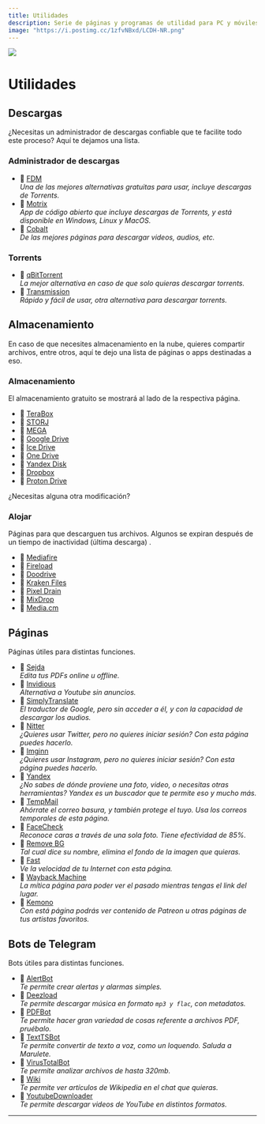 ```yaml
---
title: Utilidades
description: Serie de páginas y programas de utilidad para PC y móviles
image: "https://i.postimg.cc/1zfvNBxd/LCDH-NR.png"
---
```

![](https://i.postimg.cc/PJstW1Sn/util.png)    
# Utilidades

## Descargas

¿Necesitas un administrador de descargas confiable que te facilite todo este proceso? Aquí te dejamos una lista.

### Administrador de descargas

-  🍩 [FDM](https://www.freedownloadmanager.org/)    
*Una de las mejores alternativas gratuitas para usar, incluye descargas de Torrents.*
-  🍩 [Motrix](https://motrix.app/)        
*App de código abierto que incluye descargas de Torrents, y está disponible en Windows, Linux y MacOS.*
-  🍩 [Cobalt](https://cobalt.tools/)    
*De las mejores páginas para descargar videos, audios, etc.*

### Torrents

-  🍩 [qBitTorrent](https://www.qbittorrent.org/)    
*La mejor alternativa en caso de que solo quieras descargar torrents.*
-  🍩 [Transmission](https://transmissionbt.com/)    
*Rápido y fácil de usar, otra alternativa para descargar torrents.*

## Almacenamiento

En caso de que necesites almacenamiento en la nube, quieres compartir archivos, entre otros, aquí te dejo una lista de páginas o apps destinadas a eso.

### Almacenamiento

El almacenamiento gratuito se mostrará al lado de la respectiva página.

-  🍩 [TeraBox](https://www.terabox.com/) <Badge type="info" text="1TB" />
-  🍩 [STORJ](https://www.storj.io/) <Badge type="info" text="25GB" />
-  🍩 [MEGA](https://mega.nz/) <Badge type="info" text="20GB" />
-  🍩 [Google Drive](https://drive.google.com/) <Badge type="info" text="15GB" />
-  🍩 [Ice Drive](https://icedrive.net/) <Badge type="info" text="10GB" />
-  🍩 [One Drive](https://onedrive.live.com/) <Badge type="info" text="5GB" />
-  🍩 [Yandex Disk](https://disk.yandex.com/) <Badge type="info" text="5GB" />
-  🍩 [Dropbox](https://www.dropbox.com/) <Badge type="info" text="2GB" />
-  🍩 [Proton Drive](https://proton.me/drive) <Badge type="info" text="1GB" />

¿Necesitas alguna otra modificación?

### Alojar

Páginas para que descarguen tus archivos. Algunos se expiran después de un tiempo de inactividad (última descarga)    .

-  🍩 [Mediafire](https://www.mediafire.com/)    
-  🍩 [Fireload](https://www.fireload.com/)    
-  🍩 [Doodrive](https://doodrive.com/)    
-  🍩 [Kraken Files](https://krakenfiles.com/) <Badge type="info" text="90 dias" />      
-  🍩 [Pixel Drain](https://pixeldrain.com/)<Badge type="info" text="60 dias" />      
-  🍩 [MixDrop](https://mixdrop.co/)<Badge type="info" text="60 dias" />      
-  🍩 [Media.cm](https://media.cm/)<Badge type="info" text="infinito, solo videos" />      


## Páginas

Páginas útiles para distintas funciones.

-  🍩 [Sejda](https://www.sejda.com/pdf-editor)    
*Edita tus PDFs online u offline.*
-  🍩 [Invidious](http://invidious.poast.org/)    
*Alternativa a Youtube sin anuncios.*
-  🍩 [SimplyTranslate](http://translate.syncpundit.io/)    
*El traductor de Google, pero sin acceder a él, y con la capacidad de descargar los audios.*
-  🍩 [Nitter](https://twiiit.com/)    
*¿Quieres usar Twitter, pero no quieres iniciar sesión? Con esta página puedes hacerlo.*
-  🍩 [Imginn](http://imginn.com/)    
*¿Quieres usar Instagram, pero no quieres iniciar sesión? Con esta página puedes hacerlo.*
-  🍩 [Yandex](https://yandex.com/)    
*¿No sabes de dónde proviene una foto, video, o necesitas otras herramientas? Yandex es un buscador que te permite eso y mucho más.*
-  🍩 [TempMail](https://temp-mail.org/es/)    
*Ahórrate el correo basura, y también protege el tuyo. Usa los correos temporales de esta página.*
-  🍩 [FaceCheck](https://facecheck.id/es)    
*Reconoce caras a través de una sola foto. Tiene efectividad de 85%.*
-  🍩 [Remove BG](https://www.remove.bg/es)    
*Tal cual dice su nombre, elimina el fondo de la imagen que quieras.*
-  🍩 [Fast](https://fast.com/es/)    
*Ve la velocidad de tu Internet con esta página.*
-  🍩 [Wayback Machine](https://web.archive.org/)    
*La mítica página para poder ver el pasado mientras tengas el link del lugar.*
-  🍩 [Kemono](https://kemono.party/artists) <Badge type="info" text="18+" />      
*Con está página podrás ver contenido de Patreon u otras páginas de tus artistas favoritos.*


## Bots de Telegram

Bots útiles para distintas funciones.

-  🍩 [AlertBot](https://t.me/AlertBot)    
*Te permite crear alertas y alarmas simples.*
-  🍩 [Deezload](https://t.me/deezload2bot)    
*Te permite descargar música en formato `mp3 y flac`, con metadatos.*
-  🍩 [PDFBot](https://t.me/pdfbot)    
*Te permite hacer gran variedad de cosas referente a archivos PDF, pruébalo.*
-  🍩 [TextTSBot](https://t.me/TextTSBot)    
*Te permite convertir de texto a voz, como un loquendo. Saluda a Marulete.*
-  🍩 [VirusTotalBot](https://t.me/VirusTotalAV_bot)    
*Te permite analizar archivos de hasta 320mb.*
-  🍩 [Wiki](https://t.me/wiki)    
*Te permite ver artículos de Wikipedia en el chat que quieras.*
-  🍩 [YoutubeDownloader](https://t.me/youtubedownload3r_robot)    
*Te permite descargar videos de YouTube en distintos formatos.*

---


